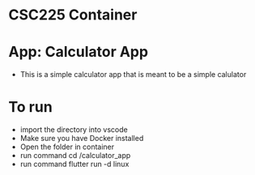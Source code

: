 # CSC225 Container

# App: Calculator App

- This is a simple calculator app that is meant to be a simple calulator

# To run
- import the directory into vscode
- Make sure you have Docker installed
- Open the folder in container 
- run command cd /calculator_app
- run command flutter run -d linux


